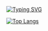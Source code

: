 [![Typing SVG](https://readme-typing-svg.demolab.com?font=Fira+Code&duration=3000&pause=1000&random=false&width=435&lines=Hey%2C+I'm+Idodo!+%F0%9F%91%8B;currently%3A+up-enter+%E2%AC%86%EF%B8%8F;currently%3A+copying+code+%F0%9F%92%BB;currently%3A+reading+a+writeup+%F0%9F%93%96)](https://git.io/typing-svg)

[![Top Langs](https://github-readme-stats.vercel.app/api/top-langs/?username=Idodo12&layout=donut-vertical&theme=transparent)](https://github.com/anuraghazra/github-readme-stats)
<!---
Idodo12/Idodo12 is a ✨ special ✨ repository because its `README.md` (this file) appears on your GitHub profile.
You can click the Preview link to take a look at your changes.
--->
